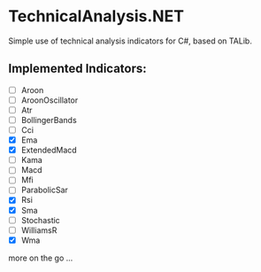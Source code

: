 # TechnicalAnalysis.NET
Simple use of technical analysis indicators for C#, based on TALib. 

## Implemented Indicators:
 - [ ] Aroon
 - [ ] AroonOscillator
 - [ ] Atr 
 - [ ] BollingerBands
 - [ ] Cci
 - [x] Ema
 - [x] ExtendedMacd
 - [ ] Kama
 - [ ] Macd
 - [ ] Mfi
 - [ ] ParabolicSar
 - [x] Rsi
 - [x] Sma
 - [ ] Stochastic
 - [ ] WilliamsR
 - [x] Wma
 
 more on the go ...
